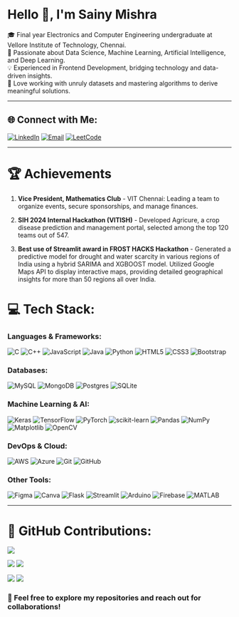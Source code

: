 <h1>Hello 👋, I'm Sainy Mishra</h1>

🎓 Final year Electronics and Computer Engineering undergraduate at Vellore Institute of Technology, Chennai.<br>
🚀 Passionate about Data Science, Machine Learning, Artificial Intelligence, and Deep Learning.<br>
💡 Experienced in Frontend Development, bridging technology and data-driven insights.<br>
🌟 Love working with unruly datasets and mastering algorithms to derive meaningful solutions.<br>

---

## 🌐 Connect with Me:

[![LinkedIn](https://img.shields.io/badge/LinkedIn-%230077B5.svg?style=for-the-badge&logo=linkedin&logoColor=white)](https://www.linkedin.com/in/sainy-mishra-71b09a252/)
[![Email](https://img.shields.io/badge/Email-D14836?style=for-the-badge&logo=gmail&logoColor=white)](mailto:sainymishra.1702@gmail.com)
[![LeetCode](https://img.shields.io/badge/LeetCode-%230077B5.svg?style=for-the-badge&logo=linkedin&logoColor=white)](https://leetcode.com/u/Sainy-Mishra/)

---
# 🏆 Achievements

1. **Vice President, Mathematics Club** - VIT Chennai: Leading a team to organize events, secure sponsorships, and manage finances.
   
3. **SIH 2024 Internal Hackathon (VITISH)** - Developed Agricure, a crop disease prediction and management portal, selected among the top 120 teams out of 547.
   
5. **Best use of Streamlit award in FROST HACKS Hackathon** - Generated a predictive model for drought and water scarcity in various regions of India using a hybrid SARIMA and XGBOOST
model. Utilized Google Maps API to display interactive maps, providing detailed geographical insights for more than 50 regions all
over India.

# 💻 Tech Stack:

### Languages & Frameworks:
![C](https://img.shields.io/badge/c-%2300599C.svg?style=for-the-badge&logo=c&logoColor=white)
![C++](https://img.shields.io/badge/c++-%2300599C.svg?style=for-the-badge&logo=c%2B%2B&logoColor=white)
![JavaScript](https://img.shields.io/badge/javascript-%23323330.svg?style=for-the-badge&logo=javascript&logoColor=%23F7DF1E)
![Java](https://img.shields.io/badge/java-%23ED8B00.svg?style=for-the-badge&logo=openjdk&logoColor=white)
![Python](https://img.shields.io/badge/python-3670A0?style=for-the-badge&logo=python&logoColor=ffdd54)
![HTML5](https://img.shields.io/badge/html5-%23E34F26.svg?style=for-the-badge&logo=html5&logoColor=white)
![CSS3](https://img.shields.io/badge/css3-%231572B6.svg?style=for-the-badge&logo=css3&logoColor=white)
![Bootstrap](https://img.shields.io/badge/bootstrap-%237952B3.svg?style=for-the-badge&logo=bootstrap&logoColor=white)

### Databases:
![MySQL](https://img.shields.io/badge/mysql-4479A1.svg?style=for-the-badge&logo=mysql&logoColor=white)
![MongoDB](https://img.shields.io/badge/MongoDB-%234ea94b.svg?style=for-the-badge&logo=mongodb&logoColor=white)
![Postgres](https://img.shields.io/badge/postgres-%23316192.svg?style=for-the-badge&logo=postgresql&logoColor=white)
![SQLite](https://img.shields.io/badge/sqlite-%2307405e.svg?style=for-the-badge&logo=sqlite&logoColor=white)

### Machine Learning & AI:
![Keras](https://img.shields.io/badge/Keras-%23D00000.svg?style=for-the-badge&logo=Keras&logoColor=white)
![TensorFlow](https://img.shields.io/badge/TensorFlow-%23FF6F00.svg?style=for-the-badge&logo=TensorFlow&logoColor=white)
![PyTorch](https://img.shields.io/badge/PyTorch-%23EE4C2C.svg?style=for-the-badge&logo=PyTorch&logoColor=white)
![scikit-learn](https://img.shields.io/badge/scikit--learn-%23F7931E.svg?style=for-the-badge&logo=scikit-learn&logoColor=white)
![Pandas](https://img.shields.io/badge/pandas-%23150458.svg?style=for-the-badge&logo=pandas&logoColor=white)
![NumPy](https://img.shields.io/badge/numpy-%23013243.svg?style=for-the-badge&logo=numpy&logoColor=white)
![Matplotlib](https://img.shields.io/badge/Matplotlib-%23ffffff.svg?style=for-the-badge&logo=Matplotlib&logoColor=black)
![OpenCV](https://img.shields.io/badge/OpenCV-%235C3EE8.svg?style=for-the-badge&logo=opencv&logoColor=white)

### DevOps & Cloud:
![AWS](https://img.shields.io/badge/AWS-%23FF9900.svg?style=for-the-badge&logo=amazon-aws&logoColor=white)
![Azure](https://img.shields.io/badge/azure-%230072C6.svg?style=for-the-badge&logo=microsoftazure&logoColor=white)
![Git](https://img.shields.io/badge/git-%23F05033.svg?style=for-the-badge&logo=git&logoColor=white)
![GitHub](https://img.shields.io/badge/github-%23121011.svg?style=for-the-badge&logo=github&logoColor=white)

### Other Tools:
![Figma](https://img.shields.io/badge/figma-%23F24E1E.svg?style=for-the-badge&logo=figma&logoColor=white)
![Canva](https://img.shields.io/badge/Canva-%2300C4CC.svg?style=for-the-badge&logo=Canva&logoColor=white)
![Flask](https://img.shields.io/badge/flask-%23000.svg?style=for-the-badge&logo=flask&logoColor=white)
![Streamlit](https://img.shields.io/badge/Streamlit-%23FE4B4B.svg?style=for-the-badge&logo=streamlit&logoColor=white)
![Arduino](https://img.shields.io/badge/-Arduino-00979D?style=for-the-badge&logo=Arduino&logoColor=white)
![Firebase](https://img.shields.io/badge/Firebase-%23FFCA28.svg?style=for-the-badge&logo=firebase&logoColor=black)
![MATLAB](https://img.shields.io/badge/MATLAB-%23E34F26.svg?style=for-the-badge&logo=mathworks&logoColor=white)

---
# 🚀 GitHub Contributions:

![](https://github-profile-summary-cards.vercel.app/api/cards/profile-details?username=Sainy-Mishra&theme=tokyonight)

![](https://github-profile-summary-cards.vercel.app/api/cards/repos-per-language?username=Sainy-Mishra&theme=tokyonight)
![](https://github-profile-summary-cards.vercel.app/api/cards/most-commit-language?username=Sainy-Mishra&theme=tokyonight)

![](https://github-profile-summary-cards.vercel.app/api/cards/stats?username=Sainy-Mishra&theme=tokyonight)
![](https://github-profile-summary-cards.vercel.app/api/cards/productive-time?username=Sainy-Mishra&theme=tokyonight&utcOffset=5.5)


### 🚀 Feel free to explore my repositories and reach out for collaborations!

